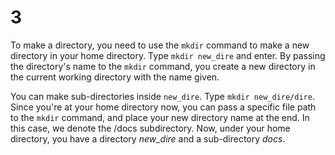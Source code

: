 # 3

To make a directory, you need to use the `mkdir` command to make a new directory in your home directory. Type `mkdir new_dire` and enter. By passing the directory's name to the `mkdir` command, you create a new directory in the current working directory with the name given.

You can make sub-directories inside `new_dire`. Type `mkdir new_dire/dire`. Since you're at your home directory now, you can pass a specific file path to the `mkdir` command, and place your new directory name at the end. In this case, we denote the /docs subdirectory. Now, under your home directory, you have a directory _new\_dire_ and a sub-directory _docs_.

